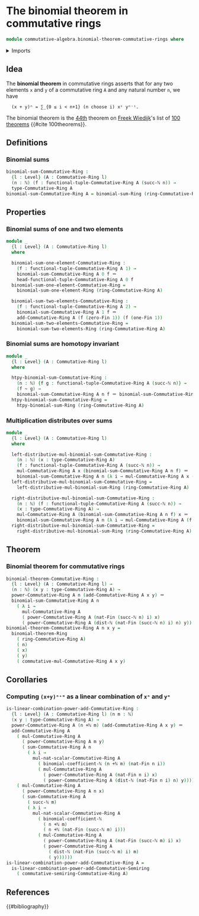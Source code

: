 # The binomial theorem in commutative rings

```agda
module commutative-algebra.binomial-theorem-commutative-rings where
```

<details><summary>Imports</summary>

```agda
open import commutative-algebra.binomial-theorem-commutative-semirings
open import commutative-algebra.commutative-rings
open import commutative-algebra.powers-of-elements-commutative-rings
open import commutative-algebra.sums-commutative-rings

open import elementary-number-theory.addition-natural-numbers
open import elementary-number-theory.binomial-coefficients
open import elementary-number-theory.distance-natural-numbers
open import elementary-number-theory.natural-numbers

open import foundation.homotopies
open import foundation.identity-types
open import foundation.universe-levels

open import linear-algebra.tuples-on-commutative-rings

open import ring-theory.binomial-theorem-rings

open import univalent-combinatorics.standard-finite-types
```

</details>

## Idea

The **binomial theorem** in commutative rings asserts that for any two elements
`x` and `y` of a commutative ring `A` and any natural number `n`, we have

```text
  (x + y)ⁿ = ∑_{0 ≤ i < n+1} (n choose i) xⁱ yⁿ⁻ⁱ.
```

The binomial theorem is the [44th](literature.100-theorems.md#44) theorem on
[Freek Wiedijk](http://www.cs.ru.nl/F.Wiedijk/)'s list of
[100 theorems](literature.100-theorems.md) {{#cite 100theorems}}.

## Definitions

### Binomial sums

```agda
binomial-sum-Commutative-Ring :
  {l : Level} (A : Commutative-Ring l)
  (n : ℕ) (f : functional-tuple-Commutative-Ring A (succ-ℕ n)) →
  type-Commutative-Ring A
binomial-sum-Commutative-Ring A = binomial-sum-Ring (ring-Commutative-Ring A)
```

## Properties

### Binomial sums of one and two elements

```agda
module _
  {l : Level} (A : Commutative-Ring l)
  where

  binomial-sum-one-element-Commutative-Ring :
    (f : functional-tuple-Commutative-Ring A 1) →
    binomial-sum-Commutative-Ring A 0 f ＝
    head-functional-tuple-Commutative-Ring A 0 f
  binomial-sum-one-element-Commutative-Ring =
    binomial-sum-one-element-Ring (ring-Commutative-Ring A)

  binomial-sum-two-elements-Commutative-Ring :
    (f : functional-tuple-Commutative-Ring A 2) →
    binomial-sum-Commutative-Ring A 1 f ＝
    add-Commutative-Ring A (f (zero-Fin 1)) (f (one-Fin 1))
  binomial-sum-two-elements-Commutative-Ring =
    binomial-sum-two-elements-Ring (ring-Commutative-Ring A)
```

### Binomial sums are homotopy invariant

```agda
module _
  {l : Level} (A : Commutative-Ring l)
  where

  htpy-binomial-sum-Commutative-Ring :
    (n : ℕ) {f g : functional-tuple-Commutative-Ring A (succ-ℕ n)} →
    (f ~ g) →
    binomial-sum-Commutative-Ring A n f ＝ binomial-sum-Commutative-Ring A n g
  htpy-binomial-sum-Commutative-Ring =
    htpy-binomial-sum-Ring (ring-Commutative-Ring A)
```

### Multiplication distributes over sums

```agda
module _
  {l : Level} (A : Commutative-Ring l)
  where

  left-distributive-mul-binomial-sum-Commutative-Ring :
    (n : ℕ) (x : type-Commutative-Ring A)
    (f : functional-tuple-Commutative-Ring A (succ-ℕ n)) →
    mul-Commutative-Ring A x (binomial-sum-Commutative-Ring A n f) ＝
    binomial-sum-Commutative-Ring A n (λ i → mul-Commutative-Ring A x (f i))
  left-distributive-mul-binomial-sum-Commutative-Ring =
    left-distributive-mul-binomial-sum-Ring (ring-Commutative-Ring A)

  right-distributive-mul-binomial-sum-Commutative-Ring :
    (n : ℕ) (f : functional-tuple-Commutative-Ring A (succ-ℕ n)) →
    (x : type-Commutative-Ring A) →
    mul-Commutative-Ring A (binomial-sum-Commutative-Ring A n f) x ＝
    binomial-sum-Commutative-Ring A n (λ i → mul-Commutative-Ring A (f i) x)
  right-distributive-mul-binomial-sum-Commutative-Ring =
    right-distributive-mul-binomial-sum-Ring (ring-Commutative-Ring A)
```

## Theorem

### Binomial theorem for commutative rings

```agda
binomial-theorem-Commutative-Ring :
  {l : Level} (A : Commutative-Ring l) →
  (n : ℕ) (x y : type-Commutative-Ring A) →
  power-Commutative-Ring A n (add-Commutative-Ring A x y) ＝
  binomial-sum-Commutative-Ring A n
    ( λ i →
      mul-Commutative-Ring A
      ( power-Commutative-Ring A (nat-Fin (succ-ℕ n) i) x)
      ( power-Commutative-Ring A (dist-ℕ (nat-Fin (succ-ℕ n) i) n) y))
binomial-theorem-Commutative-Ring A n x y =
  binomial-theorem-Ring
    ( ring-Commutative-Ring A)
    ( n)
    ( x)
    ( y)
    ( commutative-mul-Commutative-Ring A x y)
```

## Corollaries

### Computing `(x+y)ⁿ⁺ᵐ` as a linear combination of `xⁿ` and `yᵐ`

```agda
is-linear-combination-power-add-Commutative-Ring :
  {l : Level} (A : Commutative-Ring l) (n m : ℕ)
  (x y : type-Commutative-Ring A) →
  power-Commutative-Ring A (n +ℕ m) (add-Commutative-Ring A x y) ＝
  add-Commutative-Ring A
    ( mul-Commutative-Ring A
      ( power-Commutative-Ring A m y)
      ( sum-Commutative-Ring A n
        ( λ i →
          mul-nat-scalar-Commutative-Ring A
            ( binomial-coefficient-ℕ (n +ℕ m) (nat-Fin n i))
            ( mul-Commutative-Ring A
              ( power-Commutative-Ring A (nat-Fin n i) x)
              ( power-Commutative-Ring A (dist-ℕ (nat-Fin n i) n) y)))))
    ( mul-Commutative-Ring A
      ( power-Commutative-Ring A n x)
      ( sum-Commutative-Ring A
        ( succ-ℕ m)
        ( λ i →
          mul-nat-scalar-Commutative-Ring A
            ( binomial-coefficient-ℕ
              ( n +ℕ m)
              ( n +ℕ (nat-Fin (succ-ℕ m) i)))
            ( mul-Commutative-Ring A
              ( power-Commutative-Ring A (nat-Fin (succ-ℕ m) i) x)
              ( power-Commutative-Ring A
                ( dist-ℕ (nat-Fin (succ-ℕ m) i) m)
                ( y))))))
is-linear-combination-power-add-Commutative-Ring A =
  is-linear-combination-power-add-Commutative-Semiring
    ( commutative-semiring-Commutative-Ring A)
```

## References

{{#bibliography}}
